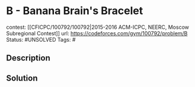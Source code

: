 # B - Banana Brain's Bracelet

contest: [[CFICPC/100792/100792|2015-2016 ACM-ICPC, NEERC, Moscow Subregional Contest]]
url: https://codeforces.com/gym/100792/problem/B
Status: #UNSOLVED
Tags: #

## Description

## Solution


